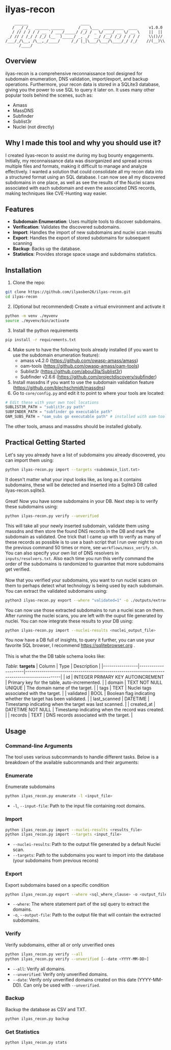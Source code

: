 # ilyas-recon
```
    ______                       ____                         
   /  _/ /_  ______ ______      / __ \___  _________  ____     v1.0.0
   / // / / / / __ `/ ___/_____/ /_/ / _ \/ ___/ __ \/ __ \    ||  ||        
 _/ // / /_/ / /_/ (__  )_____/ _, _/  __/ /__/ /_/ / / / /    \\()// 
/___/_/\__, /\__,_/____/     /_/ |_|\___/\___/\____/_/ /_/    //(__)\\
      /____/                                                                                                                            
```
## Overview
ilyas-recon is a comprehensive reconnaissance tool designed for subdomain enumeration, DNS validation, import/export, and backup operations.
Furthermore, your recon data is stored in a SQLite3 database, giving you the power to use SQL to query it later on.
It uses many other popular tools behind the scenes, such as:
- Amass
- MassDNS
- Subfinder
- Sublist3r
- Nuclei (not directly)

## Why I made this tool and why you should use it?
I created ilyas-recon to assist me during my bug bounty engagements. Initially, my reconnaissance data was disorganized and spread across multiple files and formats, making it difficult to manage and analyze effectively. I wanted a solution that could consolidate all my recon data into a structured format using an SQL database. I can now see all my discovered subdomains in one place, as well as see the results of the Nuclei scans associated with each subdomain and even the associated DNS records, making techniques like CVE-Hunting way easier. 

## Features
- **Subdomain Enumeration**: Uses multiple tools to discover subdomains.
- **Verification**: Validates the discovered subdomains.
- **Import**: Handles the import of new subdomains and nuclei scan results
- **Export**: Handles the export of stored subdomains for subsequent scanning
- **Backup**: Backs up the database.
- **Statistics**: Provides storage space usage and subdomains statistics.

## Installation
1. Clone the repo:
```bash
git clone https://github.com/ilyasben26/ilyas-recon.git
cd ilyas-recon
```
2. (Optional but recommended) Create a virtual environment and activate it
```bash
python -m venv ./myvenv
source ./myvenv/bin/activate
```
3. Install the python requirements
```bash
pip install -r requirements.txt
```
4. Make sure to have the following tools already installed (if you want to use the subdomain enumeration feature):
    - amass v4.2.0 (https://github.com/owasp-amass/amass)
    - oam-tools (https://github.com/owasp-amass/oam-tools)
    - Sublist3r (https://github.com/aboul3la/Sublist3r)
    - Subfinder v2.6.6 (https://github.com/projectdiscovery/subfinder)
5. Install massdns if you want to use the subdomain validation feature (https://github.com/blechschmidt/massdns)
6. Go to `core/config.py` and edit it to point to where your tools are located:
```python
# Edit these with your own tool locations
SUBLIST3R_PATH = "sublit3r.py path"
SUBFINDER_PATH = "subfinder go executable path"
OAM_SUBS_PATH = "oam_subs go executable path" # installed with oam-tools
```
The other tools, amass and massdns should be installed globally.

## Practical Getting Started
Let's say you already have a list of subdomains you already discovered, you can import them using:
```bash
python ilyas-recon.py import --targets <subdomain_list.txt>
```
It doesn't matter what your input looks like, as long as it contains subdomains, these will be detected and inserted into a Sqlite3 DB called ilyas-recon.sqlite3.
<br>
<br>
Great! Now you have some subdomains in your DB.
Next step is to verify these subdomains using:
```bash
python ilyas-recon.py verify --unverified
```
This will take all your newly inserted subdomain, validate them using massdns and then store the found DNS records in the DB and mark the subdomain as validated.
One trick that I came up with to verify as many of these records as possible is to use a bash script that I run over night to run the previous command 50 times or more, see `workflows/mass_verify.sh`.
You can also specify your own list of DNS resolvers in `inputs/resolvers.txt`. Also each time you run this verify command the order of the subdomains is randomized to guarantee that more subdomains get verified.
<br>
<br>
Now that you verified your subdomains, you want to run nuclei scans on them to perhaps detect what technology is being used by each subdomain. You can extract the validated subdomains using:
```bash
python3 ilyas-recon.py export --where "validated=1" -o ./outputs/extracted_subdomains.txt
```
You can now use those extracted subdomains to run a nuclei scan on them.
After running the nuclei scans, you are left with the ouput file generated by nuclei. You can now integrate these results to your DB using:
```bash
python ilyas-recon.py import --nuclei-results <nuclei_output_file>
```
You now have a DB full of insights, to query it further, you can use your favorite SQL browser, I recommend https://sqlitebrowser.org .
<br>
<br>
This is what the the DB table schema looks like:

*Table*: **targets**
| Column          | Type                | Description                                                                                   |
|-----------------|---------------------|-----------------------------------------------------------------------------------------------|
| id              | INTEGER PRIMARY KEY AUTOINCREMENT | Primary key for the table, auto-incremented.                                                  |
| domain          | TEXT NOT NULL UNIQUE | The domain name of the target.      |
| tags            | TEXT                | Nuclei tags associated with the target.                                               |
| validated       | BOOL                | Boolean flag indicating whether the target has been validated.                                |
| last_scanned    | DATETIME            | Timestamp indicating when the target was last scanned.                                         |
| created_at      | DATETIME NOT NULL   | Timestamp indicating when the record was created.                   |
| records         | TEXT                | DNS records associated with the target.                       |






## Usage

### Command-line Arguments

The tool uses various subcommands to handle different tasks. Below is a breakdown of the available subcommands and their arguments:

### Enumerate

Enumerate subdomains 

```bash
python ilyas_recon.py enumerate -l <input_file>
```
- `-l`, `--input-file`: Path to the input file containing root domains.

### Import
```bash
python ilyas_recon.py import --nuclei-results <results_file>
python ilyas_recon.py import --targets <input_file>
```
- `--nuclei-results`: Path to the output file generated by a default Nuclei scan. 
- `--targets`: Path to the subdomains you want to import into the database (your subdomains from previous recons)

### Export
Export subdomains based on a specific condition

```bash
python ilyas_recon.py export --where <sql_where_clause> -o <output_file>
```
- `--where`: The where statement part of the sql query to extract the domains.
- `-o`, `--output-file`: Path to the output file that will contain the extracted subdomains.

### Verify
Verify subdomains, either all or only unverified ones
```bash
python ilyas_recon.py verify --all
python ilyas_recon.py verify --unverified [--date <YYYY-MM-DD>]
```
- `--all`: Verify all domains.
- `--unverified`: Verify only unverified domains.
- `--date`: Verify only unverified domains created on this date (YYYY-MM-DD). Can only be used with `--unverified`.

### Backup
Backup the database as CSV and TXT.
```bash
python ilyas_recon.py backup
```

### Get Statistics
```bash
python ilyas_recon.py stats
```
